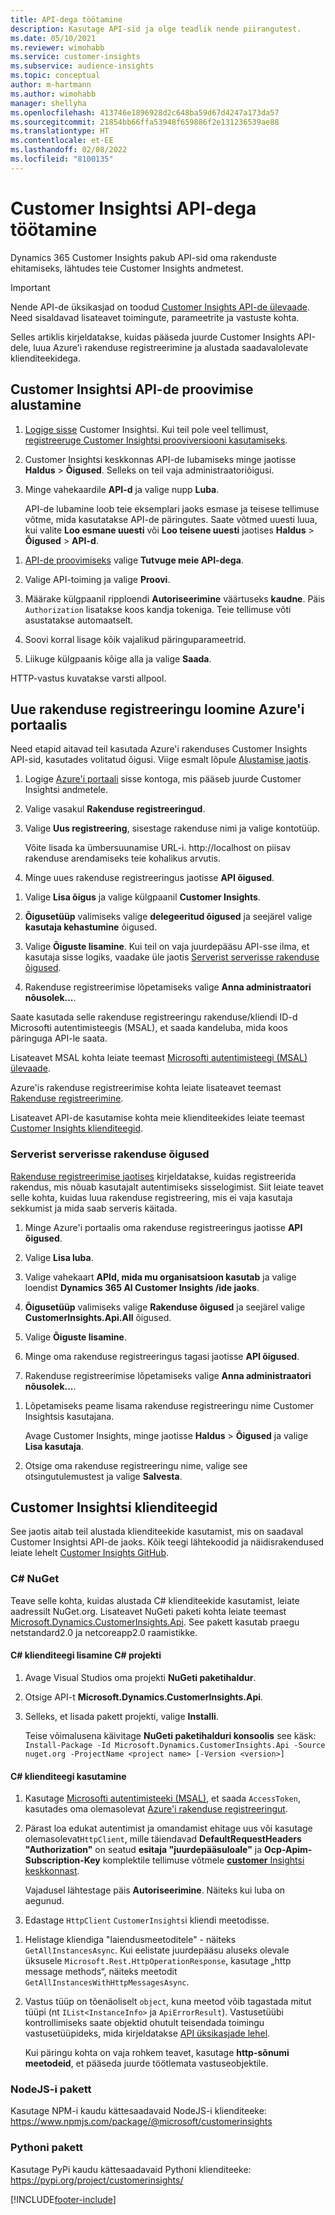 ```yaml
---
title: API-dega töötamine
description: Kasutage API-sid ja olge teadlik nende piirangutest.
ms.date: 05/10/2021
ms.reviewer: wimohabb
ms.service: customer-insights
ms.subservice: audience-insights
ms.topic: conceptual
author: m-hartmann
ms.author: wimohabb
manager: shellyha
ms.openlocfilehash: 413746e1896928d2c648ba59d67d4247a173da57
ms.sourcegitcommit: 21854bb66ffa53948f659886f2e131236539ae88
ms.translationtype: HT
ms.contentlocale: et-EE
ms.lasthandoff: 02/08/2022
ms.locfileid: "8100135"
---
```

# <a name="work-with-customer-insights-apis"></a>Customer Insightsi API-dega töötamine

Dynamics 365 Customer Insights pakub API-sid oma rakenduste ehitamiseks, lähtudes teie Customer Insights andmetest.

> [!IMPORTANT]
> Nende API-de üksikasjad on toodud [Customer Insights API-de ülevaade](https://developer.ci.ai.dynamics.com/api-details#api=CustomerInsights). Need sisaldavad lisateavet toimingute, parameetrite ja vastuste kohta.

Selles artiklis kirjeldatakse, kuidas pääseda juurde Customer Insights API-dele, luua Azure'i rakenduse registreerimine ja alustada saadavalolevate klienditeekidega.

## <a name="get-started-trying-the-customer-insights-apis"></a>Customer Insightsi API-de proovimise alustamine

1. [Logige sisse](https://home.ci.ai.dynamics.com) Customer Insightsi. Kui teil pole veel tellimust, [registreeruge Customer Insightsi prooviversiooni kasutamiseks](https://aka.ms/tryci).

1. Customer Insightsi keskkonnas API-de lubamiseks minge jaotisse **Haldus** > **Õigused**. Selleks on teil vaja administraatoriõigusi.

1. Minge vahekaardile **API-d** ja valige nupp **Luba**.    
 
   API-de lubamine loob teie eksemplari jaoks esmase ja teisese tellimuse võtme, mida kasutatakse API-de päringutes. Saate võtmed uuesti luua, kui valite **Loo esmane uuesti** või **Loo teisene uuesti** jaotises **Haldus** > **Õigused** > **API-d**.

<!--  :::image type="content" source="media/enable-apis.gif" alt-text="Enable Customer Insights APIs."::: -->

1. [API-de proovimiseks](https://developer.ci.ai.dynamics.com/api-details#api=CustomerInsights&operation=Get-all-instances) valige **Tutvuge meie API-dega**.

1. Valige API-toiming ja valige **Proovi**.

1. Määrake külgpaanil ripploendi **Autoriseerimine** väärtuseks **kaudne**. Päis `Authorization` lisatakse koos kandja tokeniga. Teie tellimuse võti asustatakse automaatselt.
  
1. Soovi korral lisage kõik vajalikud päringuparameetrid.

1. Liikuge külgpaanis kõige alla ja valige **Saada**.

HTTP-vastus kuvatakse varsti allpool.

<!--   :::image type="content" source="media/try-apis.gif" alt-text="How to test the APIs."::: -->

## <a name="create-a-new-app-registration-in-the-azure-portal"></a>Uue rakenduse registreeringu loomine Azure'i portaalis

Need etapid aitavad teil kasutada Azure'i rakenduses Customer Insights API-sid, kasutades volitatud õigusi. Viige esmalt lõpule [Alustamise jaotis](#get-started-trying-the-customer-insights-apis).

1. Logige [Azure'i portaali](https://portal.azure.com) sisse kontoga, mis pääseb juurde Customer Insightsi andmetele.

1. Valige vasakul **Rakenduse registreeringud**.

1. Valige **Uus registreering**, sisestage rakenduse nimi ja valige kontotüüp.
 
   Võite lisada ka ümbersuunamise URL-i. http://localhost on piisav rakenduse arendamiseks teie kohalikus arvutis.

1. Minge uues rakenduse registreeringus jaotisse **API õigused**.

<!--   :::image type="content" source="media/app-registration-1.gif" alt-text="How to set API permissions in App registration."::: -->

1. Valige **Lisa õigus** ja valige külgpaanil **Customer Insights**.

1. **Õigusetüüp** valimiseks valige **delegeeritud õigused** ja seejärel valige **kasutaja kehastumine** õigused.

1. Valige **Õiguste lisamine**. Kui teil on vaja juurdepääsu API-sse ilma, et kasutaja sisse logiks, vaadake üle jaotis [Serverist serverisse rakenduse õigused](#server-to-server-application-permissions).

1. Rakenduse registreerimise lõpetamiseks valige **Anna administraatori nõusolek...**.

Saate kasutada selle rakenduse registreeringu rakenduse/kliendi ID-d Microsofti autentimisteegis (MSAL), et saada kandeluba, mida koos päringuga API-le saata.

<!-- :::image type="content" source="media/grant-admin-consent.gif" alt-text="How to grant admin consent."::: -->

Lisateavet MSAL kohta leiate teemast [Microsofti autentimisteegi (MSAL) ülevaade](/azure/active-directory/develop/msal-overview).

Azure'is rakenduse registreerimise kohta leiate lisateavet teemast [Rakenduse registreerimine](/azure/active-directory/develop/quickstart-register-app.md#register-an-application).

Lisateavet API-de kasutamise kohta meie klienditeekides leiate teemast [Customer Insights klienditeegid](#customer-insights-client-libraries).

### <a name="server-to-server-application-permissions"></a>Serverist serverisse rakenduse õigused

[Rakenduse registreerimise jaotises](#create-a-new-app-registration-in-the-azure-portal) kirjeldatakse, kuidas registreerida rakendus, mis nõuab kasutajalt autentimiseks sisselogimist. Siit leiate teavet selle kohta, kuidas luua rakenduse registreering, mis ei vaja kasutaja sekkumist ja mida saab serveris käitada.

1. Minge Azure'i portaalis oma rakenduse registreeringus jaotisse **API õigused**.

1. Valige **Lisa luba**. 

1. Valige vahekaart **APId, mida mu organisatsioon kasutab** ja valige loendist **Dynamics 365 AI Customer Insights /ide jaoks**. 

1. **Õigusetüüp** valimiseks valige **Rakenduse õigused** ja seejärel valige **CustomerInsights.Api.All** õigused.

1. Valige **Õiguste lisamine**.

1. Minge oma rakenduse registreeringus tagasi jaotisse **API õigused**.

1. Rakenduse registreerimise lõpetamiseks valige **Anna administraatori nõusolek...**.

 <!--  :::image type="content" source="media/grant-admin-consent.gif" alt-text="How to grant admin consent."::: -->

1. Lõpetamiseks peame lisama rakenduse registreeringu nime Customer Insightsis kasutajana.  
   
   Avage Customer Insights, minge jaotisse **Haldus** > **Õigused** ja valige **Lisa kasutaja**.

1. Otsige oma rakenduse registreeringu nime, valige see otsingutulemustest ja valige **Salvesta**.

## <a name="customer-insights-client-libraries"></a>Customer Insightsi klienditeegid

See jaotis aitab teil alustada klienditeekide kasutamist, mis on saadaval Customer Insightsi API-de jaoks. Kõik teegi lähtekoodid ja näidisrakendused leiate lehelt [Customer Insights GitHub](https://github.com/microsoft/Dynamics365-CustomerInsights-Client-Libraries). 

### <a name="c-nuget"></a>C# NuGet

Teave selle kohta, kuidas alustada C# klienditeekide kasutamist, leiate aadressilt NuGet.org. Lisateavet NuGeti paketi kohta leiate teemast [Microsoft.Dynamics.CustomerInsights.Api](https://www.nuget.org/packages/Microsoft.Dynamics.CustomerInsights.Api/). See pakett kasutab praegu netstandard2.0 ja netcoreapp2.0 raamistikke.

#### <a name="add-the-c-client-library-to-a-c-project"></a>C# klienditeegi lisamine C# projekti

1. Avage Visual Studios oma projekti **NuGeti paketihaldur**.

1. Otsige API-t **Microsoft.Dynamics.CustomerInsights.Api**.

1. Selleks, et lisada pakett projekti, valige **Installi**.
 
   Teise võimalusena käivitage **NuGeti paketihalduri konsoolis** see käsk: `Install-Package -Id Microsoft.Dynamics.CustomerInsights.Api -Source nuget.org -ProjectName <project name> [-Version <version>]`

 <!--  :::image type="content" source="media/visual-studio-nuget-package.gif" alt-text="Add NuGet package to Visual Studio project."::: -->

#### <a name="use-the-c-client-library"></a>C# klienditeegi kasutamine

1. Kasutage [Microsofti autentimisteeki (MSAL)](/azure/active-directory/develop/msal-overview), et saada `AccessToken`, kasutades oma olemasolevat [Azure'i rakenduse registreeringut](#create-a-new-app-registration-in-the-azure-portal).

1. Pärast loa edukat autentimist ja omandamist ehitage uus või kasutage olemasolevat`HttpClient`, mille täiendavad **DefaultRequestHeaders "Authorization"** on seatud **esitaja "juurdepääsuloale"** ja **Ocp-Apim-Subscription-Key** komplektile tellimuse võtmele [**customer** Insightsi keskkonnast](#get-started-trying-the-customer-insights-apis).   
 
   Vajadusel lähtestage päis **Autoriseerimine**. Näiteks kui luba on aegunud.

1. Edastage `HttpClient` `CustomerInsights`i kliendi meetodisse.

<!--   :::image type="content" source="media/httpclient-sample.png" alt-text="Sample of httpclient."::: -->

1. Helistage kliendiga "laiendusmeetoditele" - näiteks `GetAllInstancesAsync`. Kui eelistate juurdepääsu aluseks olevale üksusele `Microsoft.Rest.HttpOperationResponse`, kasutage „http message methods“, näiteks meetodit `GetAllInstancesWithHttpMessagesAsync`.

1. Vastus tüüp on tõenäoliselt `object`, kuna meetod võib tagastada mitut tüüpi (nt `IList<InstanceInfo>` ja `ApiErrorResult`). Vastusetüübi kontrollimiseks saate objektid ohutult teisendada toimingu vastusetüüpideks, mida kirjeldatakse [API üksikasjade lehel](https://developer.ci.ai.dynamics.com/api-details#api=CustomerInsights).    
   
   Kui päringu kohta on vaja rohkem teavet, kasutage **http-sõnumi meetodeid**, et pääseda juurde töötlemata vastuseobjektile.

### <a name="nodejs-package"></a>NodeJS-i pakett

Kasutage NPM-i kaudu kättesaadavaid NodeJS-i klienditeeke: https://www.npmjs.com/package/@microsoft/customerinsights

### <a name="python-package"></a>Pythoni pakett

Kasutage PyPi kaudu kättesaadavaid Pythoni klienditeeke: https://pypi.org/project/customerinsights/

[!INCLUDE[footer-include](../includes/footer-banner.md)]
